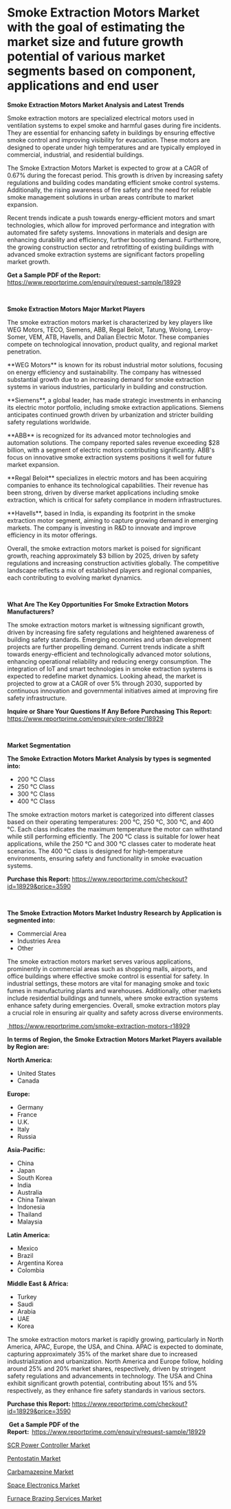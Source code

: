 <p><h1>Smoke Extraction Motors Market with the goal of estimating the market size and future growth potential of various market segments based on component, applications and end user</h1></p><p><strong>Smoke Extraction Motors Market Analysis and Latest Trends</strong></p>
<p><p>Smoke extraction motors are specialized electrical motors used in ventilation systems to expel smoke and harmful gases during fire incidents. They are essential for enhancing safety in buildings by ensuring effective smoke control and improving visibility for evacuation. These motors are designed to operate under high temperatures and are typically employed in commercial, industrial, and residential buildings.</p><p>The Smoke Extraction Motors Market is expected to grow at a CAGR of 0.67% during the forecast period. This growth is driven by increasing safety regulations and building codes mandating efficient smoke control systems. Additionally, the rising awareness of fire safety and the need for reliable smoke management solutions in urban areas contribute to market expansion. </p><p>Recent trends indicate a push towards energy-efficient motors and smart technologies, which allow for improved performance and integration with automated fire safety systems. Innovations in materials and design are enhancing durability and efficiency, further boosting demand. Furthermore, the growing construction sector and retrofitting of existing buildings with advanced smoke extraction systems are significant factors propelling market growth.</p></p>
<p><strong>Get a Sample PDF of the Report:&nbsp;</strong> <a href="https://www.reportprime.com/enquiry/request-sample/18929?utm_campaign=7&utm_medium=2&utm_source=Github&utm_content=ia&utm_term=22112024&utm_id=smoke-extraction-motors">https://www.reportprime.com/enquiry/request-sample/18929</a></p>
<p>&nbsp;</p>
<p><strong>Smoke Extraction Motors Major Market Players</strong></p>
<p><p>The smoke extraction motors market is characterized by key players like WEG Motors, TECO, Siemens, ABB, Regal Beloit, Tatung, Wolong, Leroy-Somer, VEM, ATB, Havells, and Dalian Electric Motor. These companies compete on technological innovation, product quality, and regional market penetration.</p><p>**WEG Motors** is known for its robust industrial motor solutions, focusing on energy efficiency and sustainability. The company has witnessed substantial growth due to an increasing demand for smoke extraction systems in various industries, particularly in building and construction. </p><p>**Siemens**, a global leader, has made strategic investments in enhancing its electric motor portfolio, including smoke extraction applications. Siemens anticipates continued growth driven by urbanization and stricter building safety regulations worldwide.</p><p>**ABB** is recognized for its advanced motor technologies and automation solutions. The company reported sales revenue exceeding $28 billion, with a segment of electric motors contributing significantly. ABB's focus on innovative smoke extraction systems positions it well for future market expansion.</p><p>**Regal Beloit** specializes in electric motors and has been acquiring companies to enhance its technological capabilities. Their revenue has been strong, driven by diverse market applications including smoke extraction, which is critical for safety compliance in modern infrastructures.</p><p>**Havells**, based in India, is expanding its footprint in the smoke extraction motor segment, aiming to capture growing demand in emerging markets. The company is investing in R&D to innovate and improve efficiency in its motor offerings.</p><p>Overall, the smoke extraction motors market is poised for significant growth, reaching approximately $3 billion by 2025, driven by safety regulations and increasing construction activities globally. The competitive landscape reflects a mix of established players and regional companies, each contributing to evolving market dynamics.</p></p>
<p>&nbsp;</p>
<p><strong>What Are The Key Opportunities For Smoke Extraction Motors Manufacturers?</strong></p>
<p><p>The smoke extraction motors market is witnessing significant growth, driven by increasing fire safety regulations and heightened awareness of building safety standards. Emerging economies and urban development projects are further propelling demand. Current trends indicate a shift towards energy-efficient and technologically advanced motor solutions, enhancing operational reliability and reducing energy consumption. The integration of IoT and smart technologies in smoke extraction systems is expected to redefine market dynamics. Looking ahead, the market is projected to grow at a CAGR of over 5% through 2030, supported by continuous innovation and governmental initiatives aimed at improving fire safety infrastructure.</p></p>
<p><strong>Inquire or Share Your Questions If Any Before Purchasing This Report:</strong> <a href="https://www.reportprime.com/enquiry/pre-order/18929?utm_campaign=7&utm_medium=2&utm_source=Github&utm_content=ia&utm_term=22112024&utm_id=smoke-extraction-motors">https://www.reportprime.com/enquiry/pre-order/18929</a></p>
<p>&nbsp;</p>
<p><strong>Market Segmentation</strong></p>
<p><strong>The Smoke Extraction Motors Market Analysis by types is segmented into:</strong></p>
<p><ul><li>200 °C Class</li><li>250 °C Class</li><li>300 °C Class</li><li>400 °C Class</li></ul></p>
<p><p>The smoke extraction motors market is categorized into different classes based on their operating temperatures: 200 °C, 250 °C, 300 °C, and 400 °C. Each class indicates the maximum temperature the motor can withstand while still performing efficiently. The 200 °C class is suitable for lower heat applications, while the 250 °C and 300 °C classes cater to moderate heat scenarios. The 400 °C class is designed for high-temperature environments, ensuring safety and functionality in smoke evacuation systems.</p></p>
<p><strong>Purchase this Report:&nbsp;</strong><a href="https://www.reportprime.com/checkout?id=18929&price=3590&utm_campaign=7&utm_medium=2&utm_source=Github&utm_content=ia&utm_term=22112024&utm_id=smoke-extraction-motors">https://www.reportprime.com/checkout?id=18929&price=3590</a></p>
<p>&nbsp;</p>
<p><strong>The Smoke Extraction Motors Market Industry Research by Application is segmented into:</strong></p>
<p><ul><li>Commercial Area</li><li>Industries Area</li><li>Other</li></ul></p>
<p><p>The smoke extraction motors market serves various applications, prominently in commercial areas such as shopping malls, airports, and office buildings where effective smoke control is essential for safety. In industrial settings, these motors are vital for managing smoke and toxic fumes in manufacturing plants and warehouses. Additionally, other markets include residential buildings and tunnels, where smoke extraction systems enhance safety during emergencies. Overall, smoke extraction motors play a crucial role in ensuring air quality and safety across diverse environments.</p></p>
<p><a href="https://www.reportprime.com/smoke-extraction-motors-r18929?utm_campaign=7&utm_medium=2&utm_source=Github&utm_content=ia&utm_term=22112024&utm_id=smoke-extraction-motors">&nbsp;https://www.reportprime.com/smoke-extraction-motors-r18929</a></p>
<p><strong>In terms of Region, the Smoke Extraction Motors Market Players available by Region are:</strong></p>
<p>
    <p> <strong> North America: </strong>
        <ul>
            <li>United States</li>
            <li>Canada</li>
        </ul>
        </p> 
    <p> <strong> Europe: </strong>
        <ul>
            <li>Germany</li>
            <li>France</li>
            <li>U.K.</li>
            <li>Italy</li>
            <li>Russia</li>
        </ul>
        </p> 
    <p> <strong> Asia-Pacific: </strong>
        <ul>
            <li>China</li>
            <li>Japan</li>
            <li>South Korea</li>
            <li>India</li>
            <li>Australia</li>
            <li>China Taiwan</li>
            <li>Indonesia</li>
            <li>Thailand</li>
            <li>Malaysia</li>
        </ul>
        </p> 
    <p> <strong> Latin America: </strong>
        <ul>
            <li>Mexico</li>
            <li>Brazil</li>
            <li>Argentina Korea</li>
            <li>Colombia</li>
        </ul>
        </p> 
    <p> <strong> Middle East & Africa: </strong>
        <ul>
            <li>Turkey</li>
            <li>Saudi</li>
            <li>Arabia</li>
            <li>UAE</li>
            <li>Korea</li>
        </ul>
    </p>
    </p>
<p><p>The smoke extraction motors market is rapidly growing, particularly in North America, APAC, Europe, the USA, and China. APAC is expected to dominate, capturing approximately 35% of the market share due to increased industrialization and urbanization. North America and Europe follow, holding around 25% and 20% market shares, respectively, driven by stringent safety regulations and advancements in technology. The USA and China exhibit significant growth potential, contributing about 15% and 5% respectively, as they enhance fire safety standards in various sectors.</p></p>
<p><strong>Purchase this Report: </strong><a href="https://www.reportprime.com/checkout?id=18929&price=3590&utm_campaign=7&utm_medium=2&utm_source=Github&utm_content=ia&utm_term=22112024&utm_id=smoke-extraction-motors">https://www.reportprime.com/checkout?id=18929&price=3590</a></p>
<p>&nbsp;<strong>Get a Sample PDF of the Report:&nbsp;&nbsp;</strong><a href="https://www.reportprime.com/enquiry/request-sample/18929?utm_campaign=7&utm_medium=2&utm_source=Github&utm_content=ia&utm_term=22112024&utm_id=smoke-extraction-motors">https://www.reportprime.com/enquiry/request-sample/18929</a></p>
<p><strong></strong></p>
<p><p><a href="https://github.com/CliffMedina6/Market-Research-Report-List-7/blob/main/scr-power-controller-market.md?utm_campaign=7&utm_medium=2&utm_source=Github&utm_content=ia&utm_term=22112024&utm_id=smoke-extraction-motors">SCR Power Controller Market</a></p><p><a href="https://issuu.com/reportprime-2/docs/pentostatin-market-size-2030.pptx_afdc1b4c417d2c?utm_campaign=7&utm_medium=2&utm_source=Github&utm_content=ia&utm_term=22112024&utm_id=smoke-extraction-motors">Pentostatin Market</a></p><p><a href="https://issuu.com/reportprime-2/docs/carbamazepine-market-size-2030.pptx_37536126bac8d0?utm_campaign=7&utm_medium=2&utm_source=Github&utm_content=ia&utm_term=22112024&utm_id=smoke-extraction-motors">Carbamazepine Market</a></p><p><a href="https://www.linkedin.com/pulse/evaluating-market-players-space-electronics-sector-strengths-eedoe?utm_campaign=7&utm_medium=2&utm_source=Github&utm_content=ia&utm_term=22112024&utm_id=smoke-extraction-motors">Space Electronics Market</a></p><p><a href="https://www.linkedin.com/pulse/furnace-brazing-services-market-analysis-report-competitive-xd1pe?utm_campaign=7&utm_medium=2&utm_source=Github&utm_content=ia&utm_term=22112024&utm_id=smoke-extraction-motors">Furnace Brazing Services Market</a></p></p>